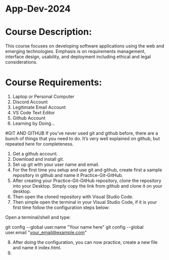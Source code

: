 # App-Dev-2024

# Course Description: 
This course focuses on developing software applications using the web and emerging technologies. Emphasis is on requirements management, interface design, usability, and deployment including ethical and legal considerations.

# Course Requirements:
1. Laptop or Personal Computer
2. Discord Account
3. Legitimate Email Account
4. VS Code Text Editor
5. Github Account
6. Learning by Doing...

#GIT AND GITHUB
If you’ve never used git and github before, there are a bunch of things that you need to do. It’s very well explained on github, but repeated here for completeness.

1. Get a github account.
2. Download and install git.
3. Set up git with your user name and email.
4. For the first time you setup and use git and github, create first a sample repository in github and name it Practice-Git-GitHub.
5. After creating your Practice-Git-GitHub repository, clone the repository into your Desktop. Simply copy the link from github and clone it on your desktop.
6. Then open the cloned repository with Visual Studio Code.
7. Then simple open the terminal in your Visual Studio Code, if it is your first time follow the configuration steps below:

Open a terminal/shell and type:

git config --global user.name "Your name here"
git config --global user.email "your_email@example.com"

8. After doing the configuration, you can now practice, create a new file and name it index.html.
9. 


